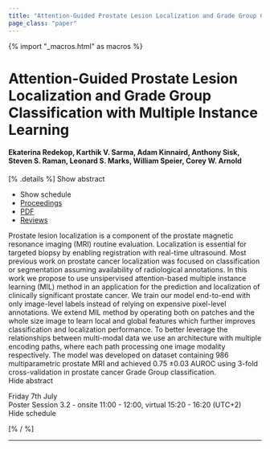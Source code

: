```yaml
---
title: "Attention-Guided Prostate Lesion Localization and Grade Group Classification with Multiple Instance Learning"
page_class: "paper"
---
```


{% import "_macros.html" as macros %}

# Attention-Guided Prostate Lesion Localization and Grade Group Classification with Multiple Instance Learning

#### Ekaterina Redekop, Karthik V. Sarma, Adam Kinnaird, Anthony Sisk, Steven S. Raman, Leonard S. Marks, William Speier, Corey W. Arnold

[% .details %]
<a class="toggle_visibility" data-selector=".abstract" data-level="3">Show abstract</a>
- <a class="toggle_visibility" data-selector=".schedule" data-level="3">Show schedule</a>
- <a href="">Proceedings</a>
- <a href="https://openreview.net/pdf?id=QDJhkKy5x4q">PDF</a>
- <a href="https://openreview.net/forum?id=QDJhkKy5x4q">Reviews</a>

<p>
    <span class="abstract">
        Prostate lesion localization is a component of the prostate magnetic resonance imaging (MRI) routine evaluation. Localization is essential for targeted biopsy by enabling registration with real-time ultrasound. Most previous work on prostate cancer localization was focused on classification or segmentation assuming availability of radiological annotations. In this work we propose to use unsipervised attention-based multiple instance learning (MIL) method in an application for the prediction and localization of clinically significant prostate cancer. We train our model end-to-end with only image-level labels instead of relying on expensive pixel-level annotations. We extend MIL method by operating both on patches and the whole size image to learn local and global features which further improves classification and localization performance. To better leverage the relationships between multi-modal data we use an architecture with multiple encoding paths, where each path processing one image modality respectively. The model was developed on dataset containing 986 multiparametric prostate MRI and achieved 0.75 ±0.03 AUROC using 3-fold cross-validation in prostate cancer Grade Group classification.
        <br>
        <span class="actions"><a class="toggle_visibility" data-level="2">Hide abstract</a></span>
    </span>
</p>

<p>
    <span class="schedule">
        Friday 7th July<br>Poster Session 3.2 - onsite 11:00 - 12:00, virtual 15:20 - 16:20 (UTC+2)
        <br>
        <span class="actions"><a class="toggle_visibility" data-level="2">Hide schedule</a></span>
    </span>
</p>

[% / %]


---
<!-- { macros.presentation('', '', 720, 450) } -->
